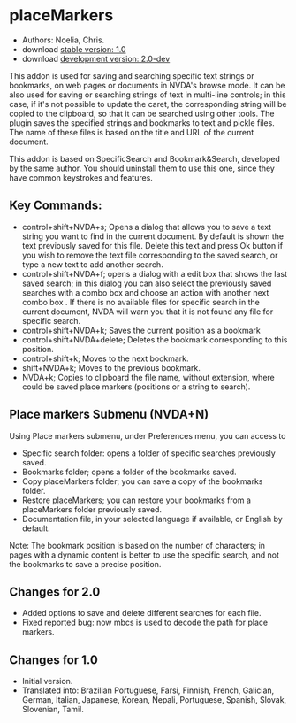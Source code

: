 # placeMarkers #

* Authors: Noelia, Chris.
* download [stable version: 1.0][1]
* download [development version: 2.0-dev][2]

This addon is used for saving and searching specific text strings or bookmarks, on web pages or documents in NVDA's browse mode. It can be also used for saving or searching strings of text in multi-line controls; in this case, if it's not possible to update the caret, the corresponding string will be copied to the clipboard, so that it can be searched using other tools.
The plugin saves the specified strings and bookmarks to text and pickle files. The name of these files is based on the title and URL of the current document.

This addon is based on SpecificSearch and Bookmark&Search, developed by the same author. You should uninstall them to use this one, since they have common keystrokes and features.

## Key Commands: ##

*	control+shift+NVDA+s; Opens a dialog that allows you to save a text string   you want to find in the current document. By default is shown the text previously saved for this file. Delete this text and press Ok button if you wish to remove the text file corresponding to the saved search, or type a new text  to add another search.
*	control+shift+NVDA+f; opens a dialog with a edit box that shows the last saved search; in this dialog you can also select the previously saved searches with a combo box and choose an action with another next  combo box . If there is no available files for specific search in the current document, NVDA will warn you that it is not found any file for specific search.
*	control+shift+NVDA+k; Saves the current position as a bookmark
*	control+shift+NVDA+delete; Deletes the bookmark corresponding to this position.
*	control+shift+k; Moves to the next bookmark.
*	shift+NVDA+k; Moves to the previous bookmark.
*	NVDA+k; Copies to clipboard the file name, without extension, where could be saved place markers (positions or a string to search).

## Place markers Submenu (NVDA+N) ##

Using Place markers submenu, under Preferences menu, you can access to 

*	Specific search folder: opens a folder of specific searches previously saved.
*	Bookmarks folder; opens a folder of the bookmarks saved.
*	Copy placeMarkers folder; you can save a copy of the bookmarks folder.
*	Restore placeMarkers; you can restore your bookmarks from a placeMarkers folder previously saved.
*	Documentation file, in your selected language if available, or English by default.

Note: The bookmark position is based on the number of characters; in pages with a dynamic content is better to use the specific search, and not the bookmarks to save a precise position.

## Changes for 2.0 ##
* Added options to save and delete different searches for each file.
* Fixed reported bug: now mbcs is used to decode the path for place markers.

## Changes for 1.0 ##
* Initial version.
* Translated into: Brazilian Portuguese, Farsi, Finnish, French, Galician, German, Italian, Japanese, Korean, Nepali, Portuguese, Spanish, Slovak, Slovenian, Tamil.

[1]: http://addons.nvda-project.org/files/get.php?file=pm
[2]: http://addons.nvda-project.org/files/get.php?file=pm-dev
